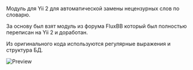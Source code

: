 Модуль для Yii 2 для автоматической замены нецензурных слов по словарю.

За основу был взят модуль из форума FluxBB который был полностью переписан на Yii 2 и доработан.

Из оригинального кода используются регулярные выражения и структура БД.

![Preview](https://github.com/denis909/yii2-module-censoring/blob/master/f_2185b0be0394cbb8.png)